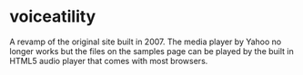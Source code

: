 # voiceatility

A revamp of the original site built in 2007. The media player by Yahoo no longer works but the files on the samples page can be played by the built in HTML5 audio player that comes with most browsers.
